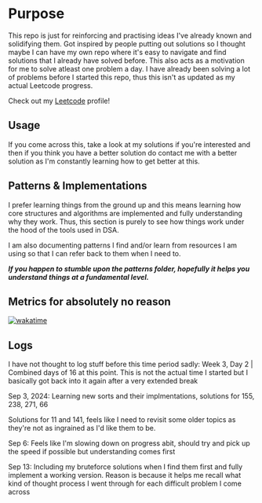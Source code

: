 <h1>Purpose</h1>

This repo is just for reinforcing and practising ideas I've already known and solidifying them. Got inspired by people putting out solutions so I thought maybe I can have my own repo where it's easy to navigate and find solutions that I already have solved before. 
This also acts as a motivation for me to solve atleast one problem a day. 
I have already been solving a lot of problems before I started this repo, thus this isn't as updated as my actual Leetcode progress.

Check out my [Leetcode](https://leetcode.com/u/shas22/) profile!

<h2>Usage</h2>

If you come across this, take a look at my solutions if you're interested and then if you think you have a better solution do contact me with a better solution as I'm constantly learning how to get better at this.

<h2>Patterns & Implementations</h2>

I prefer learning things from the ground up and this means learning how core structures and algorithms are implemented and fully understanding why they work. Thus, this section is purely to see how things work under the hood of the tools used in DSA. 

I am also documenting patterns I find and/or learn from resources I am using so that I can refer back to them when I need to.

***If you happen to stumble upon the patterns folder, hopefully it helps you understand things at a fundamental level.***


<h2>Metrics for absolutely no reason</h2>

<img>[![wakatime](https://wakatime.com/badge/github/shas22/leetcode-reinforce.svg)](https://wakatime.com/badge/github/shas22/leetcode-reinforce)</img>


<h2>Logs</h2>
I have not thought to log stuff before this time period sadly: Week 3, Day 2 | Combined days of 16 at this point. This is not the actual time I started but I basically got back into it again after a very extended break
<br>
<p>Sep 3, 2024: Learning new sorts and their implmentations, solutions for 155, 238, 271, 66</p>
<p>Solutions for 11 and 141, feels like I need to revisit some older topics as they're not as ingrained as I'd like them to be.</p>

<p>Sep 6: Feels like I'm slowing down on progress abit, should try and pick up the speed if possible but understanding comes first</p>

<p>Sep 13: Including my bruteforce solutions when I find them first and fully implement a working version. Reason is because it helps me recall what kind of thought process I went through for each difficult problem I come across</p>